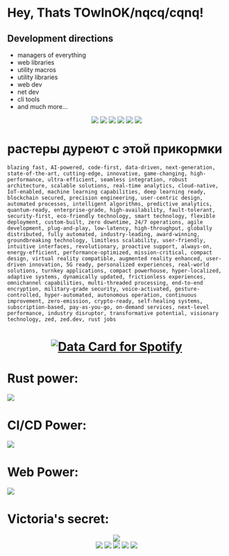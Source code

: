 # Hey, Thats TOwInOK/nqcq/cqnq!

## Development directions
- managers of everything
- web libraries
- utility macros
- utility libraries
- web dev
- net dev
- cli tools
- and much more...

<div align="center" style="row">
        <img src="https://cdn.discordapp.com/emojis/1144185080454053938.webp?size=512&quality=lossless"/>
        <img src="https://cdn.discordapp.com/emojis/1144185080454053938.webp?size=512&quality=lossless"/>
        <img src="https://cdn.discordapp.com/emojis/1144185080454053938.webp?size=512&quality=lossless"/>
        <img src="https://cdn.discordapp.com/emojis/1144185080454053938.webp?size=512&quality=lossless"/>
        <img src="https://cdn.discordapp.com/emojis/1144185080454053938.webp?size=512&quality=lossless"/>
        <img src="https://cdn.discordapp.com/emojis/1144185080454053938.webp?size=512&quality=lossless"/>
</div>

# растеры дуреют с этой прикормки
`
blazing fast, AI-powered, code-first, data-driven, next-generation, state-of-the-art, cutting-edge, innovative, game-changing, high-performance, ultra-efficient, seamless integration, robust architecture, scalable solutions, real-time analytics, cloud-native, IoT-enabled, machine learning capabilities, deep learning ready, blockchain secured, precision engineering, user-centric design, automated processes, intelligent algorithms, predictive analytics, quantum-ready, enterprise-grade, high-availability, fault-tolerant, security-first, eco-friendly technology, smart technology, flexible deployment, custom-built, zero downtime, 24/7 operations, agile development, plug-and-play, low-latency, high-throughput, globally distributed, fully automated, industry-leading, award-winning, groundbreaking technology, limitless scalability, user-friendly, intuitive interfaces, revolutionary, proactive support, always-on, energy-efficient, performance-optimized, mission-critical, compact design, virtual reality compatible, augmented reality enhanced, user-driven innovation, 5G ready, personalized experiences, real-world solutions, turnkey applications, compact powerhouse, hyper-localized, adaptive systems, dynamically updated, frictionless experiences, omnichannel capabilities, multi-threaded processing, end-to-end encryption, military-grade security, voice-activated, gesture-controlled, hyper-automated, autonomous operation, continuous improvement, zero-emission, crypto-ready, self-healing systems, subscription-based, pay-as-you-go, on-demand services, next-level performance, industry disruptor, transformative potential, visionary technology, zed, zed.dev, rust jobs
`

<h1 align="center">
<a href="https://data-card-for-spotify.herokuapp.com/card?user_id=xqjsu038xscq1shazfaeti3w3">
  <img src="https://data-card-for-spotify.herokuapp.com/api/card?user_id=xqjsu038xscq1shazfaeti3w3&limit=5&custom_title=info%20about%20%22liked%22%20tracks%20and%20artists%20TOwInOK&hide_recents=1" alt="Data Card for Spotify">
</a>
</h1>

<p>
<h1>Rust power:</h1>
    <a href="https://skillicons.dev">
    <img src="https://skillicons.dev/icons?i=rust,actix,mongo,js,htmx,redis" />
  </a>
</p>
<p>
    <h1>CI/CD Power:</h1>
    <img src="https://skillicons.dev/icons?i=kubernetes,docker,nix,powershell" />
</p>
<p>
    <h1>Web Power:</h1>
    <img src="https://skillicons.dev/icons?i=ts,js,next,tailwind,prisma" />
</p>
<p>
    <h1>Victoria's secret:</h1>
    <div align="center" with="100%" style="">
        <img src="https://skillicons.dev/icons?i=git"/>
    </div>
    <div align="center" with="100%" style="">
            <img src="https://rule34.xxx/counter/0.gif"/>
            <img src="https://rule34.xxx/counter/4.gif"/>
            <img src="https://rule34.xxx/counter/0.gif"/>
            <img src="https://rule34.xxx/counter/4.gif"/>
            <img src="https://rule34.xxx/counter/1.gif"/>
    </div >
    
</p>
